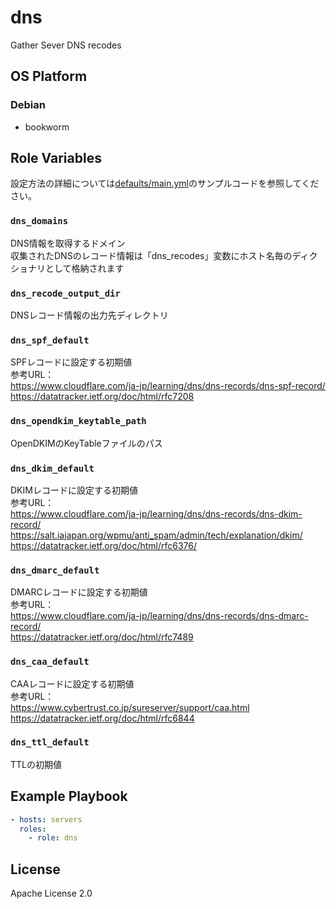 dns
=================

Gather Sever DNS recodes

OS Platform
-----------------

### Debian

- bookworm

Role Variables
--------------

設定方法の詳細については[defaults/main.yml](defaults/main.yml)のサンプルコードを参照してください。

### `dns_domains`

DNS情報を取得するドメイン  
収集されたDNSのレコード情報は「dns_recodes」変数にホスト名毎のディクショナリとして格納されます

### `dns_recode_output_dir`

DNSレコード情報の出力先ディレクトリ

### `dns_spf_default`

SPFレコードに設定する初期値  
参考URL：  
https://www.cloudflare.com/ja-jp/learning/dns/dns-records/dns-spf-record/  
https://datatracker.ietf.org/doc/html/rfc7208

### `dns_opendkim_keytable_path`

OpenDKIMのKeyTableファイルのパス

### `dns_dkim_default`

DKIMレコードに設定する初期値  
参考URL：  
https://www.cloudflare.com/ja-jp/learning/dns/dns-records/dns-dkim-record/  
https://salt.iajapan.org/wpmu/anti_spam/admin/tech/explanation/dkim/  
https://datatracker.ietf.org/doc/html/rfc6376/

### `dns_dmarc_default`

DMARCレコードに設定する初期値  
参考URL：  
https://www.cloudflare.com/ja-jp/learning/dns/dns-records/dns-dmarc-record/  
https://datatracker.ietf.org/doc/html/rfc7489

### `dns_caa_default`

CAAレコードに設定する初期値  
参考URL：  
https://www.cybertrust.co.jp/sureserver/support/caa.html  
https://datatracker.ietf.org/doc/html/rfc6844

### `dns_ttl_default`

TTLの初期値

Example Playbook
--------------

```yaml
- hosts: servers
  roles:
    - role: dns
```

License
--------------

Apache License 2.0
